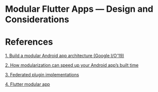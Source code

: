# Modular Flutter Apps — Design and Considerations


# References

[1. Build a modular Android app architecture (Google I/O'19)](https://www.youtube.com/watch?v=PZBg5DIzNww&ab_channel=AndroidDevelopers)

[2. How modularization can speed up your Android app’s built time](https://www.freecodecamp.org/news/how-modularisation-affects-build-time-of-an-android-application-43a984ce9968/)

[3. Federated plugin implementations](https://docs.google.com/document/d/1LD7QjmzJZLCopUrFAAE98wOUQpjmguyGTN2wd_89Srs/edit#)

[4. Flutter modular app](https://github.com/Vanethos/flutter_modular_app)
